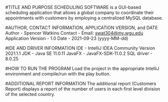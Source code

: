 #TITLE AND PURPOSE
    SCHEDULING SOFTWARE is a GUI-based scheduling application that allows a global company
    to coordinate their appointments with customers by employing a centralized MySQL database.

#AUTHOR, CONTACT INFORMATION, APPLICATION VERSION, and DATE
    Author - Spencer Watkins
    Contact - Email: swat304@my.wgu.edu
    Application Version - 1.0
    Date - 2021-09-23 (yyyy-MM-dd)

#IDE AND DRIVER INFORMATION
    IDE - IntelliJ IDEA Community Version 2021.1.1
    JDK - Java SE 11.0.11
    JavaFX - JavaFX-SDK-11.0.2
    SQL driver - 8.0.25

#HOW TO RUN THE PROGRAM
    Load the project in the appropriate IntelliJ environment and compile/run with the play button. 

#ADDITIONAL REPORT INFORMATION
    The additional report (Customers Report) displays a report of the number of users in each first level division
    of the selected country. 

